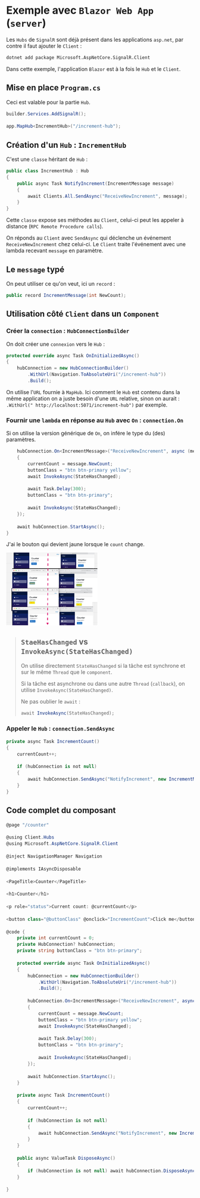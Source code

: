 # Exemple avec `Blazor Web App` (`server`)

Les `Hubs` de `SignalR` sont déjà présent dans les applications `asp.net`, par contre il faut ajouter le `Client` :

```bash
dotnet add package Microsoft.AspNetCore.SignalR.Client
```

Dans cette exemple, l'application `Blazor` est à la fois le `Hub` et le `Client`.

## Mise en place `Program.cs`

Ceci est valable pour la partie `Hub`.

```cs
builder.Services.AddSignalR();

app.MapHub<IncrementHub>("/increment-hub");
```



## Création d'un `Hub` : `IncrementHub`

C'est une `classe` héritant de `Hub` :

```cs
public class IncrementHub : Hub
{
    public async Task NotifyIncrement(IncrementMessage message)
    {
        await Clients.All.SendAsync("ReceiveNewIncrement", message);
    }
}
```

Cette `classe` expose ses méthodes au `Client`, celui-ci peut les appeler à distance (`RPC Remote Procedure calls`).

On réponds au `Client` avec `SendAsync` qui déclenche un événement `ReceiveNewIncrement` chez celui-ci. Le `Client` traite l'événement avec une lambda recevant `message` en paramètre.



## Le `message` typé

On peut utiliser ce qu'on veut, ici un `record` :

```cs
public record IncrementMessage(int NewCount);
```



## Utilisation côté `Client` dans un `Component`

### Créer la `connection` : `HubConnectionBuilder`

On doit créer une `connexion` vers le `Hub` :

```cs
protected override async Task OnInitializedAsync()
{
    hubConnection = new HubConnectionBuilder()
        .WithUrl(Navigation.ToAbsoluteUri("/increment-hub"))
        .Build();
```

On utilise l'`URL` fournie à `MapHub`. Ici comment le `Hub` est contenu dans la même application on a juste besoin d'une `URL` relative, sinon on aurait : `.WithUrl(" http://localhost:5071/increment-hub")` par exemple.



### Fournir une `lambda` en réponse au `Hub` avec `On` : `connection.On`

Si on utilise la version générique de `On`, on infére le type du (des) paramètres.

```cs
    hubConnection.On<IncrementMessage>("ReceiveNewIncrement", async (message) =>
    {
        currentCount = message.NewCount;
        buttonClass = "btn btn-primary yellow";
        await InvokeAsync(StateHasChanged);

        await Task.Delay(300);
        buttonClass = "btn btn-primary";

        await InvokeAsync(StateHasChanged);
    });

    await hubConnection.StartAsync();
}
```

J'ai le bouton qui devient jaune lorsque le `count` change.

<img src="assets/bouton-lumin-style-changed.png" alt="bouton-lumin-style-changed" style="zoom:25%;" />

> ## `StaeHasChanged` vs `InvokeAsync(StateHasChanged)`
>
> On utilise directement `StateHasChanged` si la tâche est synchrone et sur le même `Thread` que le `component`.
>
> Si la tâche est asynchrone ou dans une autre `Thread` (`callback`), on utilise `InvokeAsync(StateHasChanged)`.
>
> Ne pas oublier le `await` :
>
> ```cs
> await InvokeAsync(StateHasChanged);
> ```
>
> 

### Appeler le `Hub` : `connection.SendAsync`

```cs
private async Task IncrementCount()
{
    currentCount++;

    if (hubConnection is not null)
    {
        await hubConnection.SendAsync("NotifyIncrement", new IncrementMessage(currentCount));
    }
}
```



## Code complet du composant

```cs
@page "/counter"

@using Client.Hubs
@using Microsoft.AspNetCore.SignalR.Client

@inject NavigationManager Navigation

@implements IAsyncDisposable

<PageTitle>Counter</PageTitle>

<h1>Counter</h1>

<p role="status">Current count: @currentCount</p>

<button class="@buttonClass" @onclick="IncrementCount">Click me</button>

@code {
    private int currentCount = 0;
    private HubConnection? hubConnection;
    private string buttonClass = "btn btn-primary";

    protected override async Task OnInitializedAsync()
    {
        hubConnection = new HubConnectionBuilder()
            .WithUrl(Navigation.ToAbsoluteUri("/increment-hub"))
            .Build();

        hubConnection.On<IncrementMessage>("ReceiveNewIncrement", async (message) =>
        {
            currentCount = message.NewCount;
            buttonClass = "btn btn-primary yellow";
            await InvokeAsync(StateHasChanged);

            await Task.Delay(300);
            buttonClass = "btn btn-primary";

            await InvokeAsync(StateHasChanged);
        });

        await hubConnection.StartAsync();
    }

    private async Task IncrementCount()
    {
        currentCount++;

        if (hubConnection is not null)
        {
            await hubConnection.SendAsync("NotifyIncrement", new IncrementMessage(currentCount));
        }
    }
    
    public async ValueTask DisposeAsync()
    {
        if (hubConnection is not null) await hubConnection.DisposeAsync();
    }

}
```

